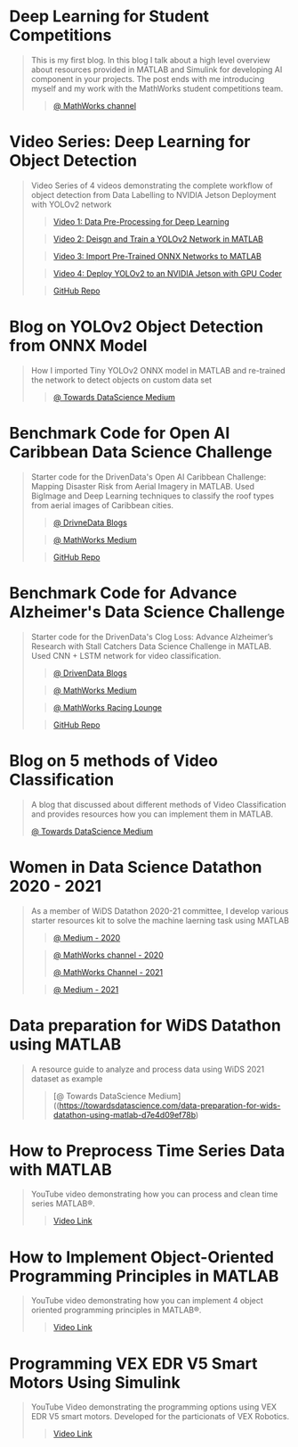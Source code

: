 
# Deep Learning for Student Competitions

> This is my first blog. In this blog I talk about a high level overview about resources provided in MATLAB and Simulink for developing AI component in your projects. The post ends with me introducing myself and my work with the MathWorks student competitions team. 
>
>> [@ MathWorks channel](https://blogs.mathworks.com/racing-lounge/2019/05/29/deep-learning-for-student-competitions/)

# Video Series: Deep Learning for Object Detection

> Video Series of 4 videos demonstrating the complete workflow of object detection from Data Labelling to NVIDIA Jetson Deployment with YOLOv2 network
>
>> [Video 1: Data Pre-Processing for Deep Learning](https://www.youtube.com/watch?v=g_Vj1ASBcYo&list=PLn8PRpmsu08oLufaYWEvcuez8Rq7q4O7D&index=44)
>
>>[Video 2: Deisgn and Train a YOLOv2 Network in MATLAB](https://www.youtube.com/watch?v=xOvuQ6DY_4w&list=PLn8PRpmsu08oLufaYWEvcuez8Rq7q4O7D&index=46)
>
>>[Video 3: Import Pre-Trained ONNX Networks to MATLAB](https://www.youtube.com/watch?v=5bnIYH6P-vE&list=PLn8PRpmsu08oLufaYWEvcuez8Rq7q4O7D&index=45)
>
>>[Video 4: Deploy YOLOv2 to an NVIDIA Jetson with GPU Coder](https://www.mathworks.com/videos/deploy-yolov2-to-an-nvidia-jetson-1578035533852.html)
>
>>[GitHub Repo](https://github.com/mathworks-robotics/deep-learning-for-object-detection-yolov2)

# Blog on YOLOv2 Object Detection from ONNX Model

> How I imported Tiny YOLOv2 ONNX model in MATLAB and re-trained the network to detect objects on custom data set
>
>> [@ Towards DataScience Medium](https://towardsdatascience.com/yolov2-object-detection-from-onnx-model-in-matlab-3bb25568aa15)

# Benchmark Code for Open AI Caribbean Data Science Challenge

> Starter code for the DrivenData's Open AI Caribbean Challenge: Mapping Disaster Risk from Aerial Imagery in MATLAB. Used BigImage and Deep Learning techniques to classify the roof types from aerial images of Caribbean cities.
>
>> [@ DrivneData Blogs](http://drivendata.co/blog/disaster-response-roof-type-benchmark/)
>
>> [@ MathWorks Medium](https://medium.com/mathworks/open-ai-caribbean-data-science-challenge-e51d627058cd)
>
>> [GitHub Repo](https://github.com/drivendataorg/openai-caribbean-challenge-benchmark)

# Benchmark Code for Advance Alzheimer's Data Science Challenge

> Starter code for the DrivenData's Clog Loss: Advance Alzheimer’s Research with Stall Catchers Data Science Challenge in MATLAB. Used CNN + LSTM network for video classification.
>
>> [@ DrivenData Blogs](https://www.drivendata.co/blog/stall-catchers-alzheimers-benchmark/)
>
>> [@ MathWorks Medium](https://medium.com/mathworks/advance-alzheimers-research-with-stall-catchers-matlab-benchmark-code-9de651d8c3aa)
>
>> [@ MathWorks Racing Lounge](https://blogs.mathworks.com/racing-lounge/2020/05/20/advance-alzheimers-research-with-stall-catchers-matlab-benchmark-code/)
>
>> [GitHub Repo](https://github.com/drivendataorg/clog-loss-stall-catchers-benchmark)


# Blog on 5 methods of Video Classification

> A blog that discussed about different methods of Video Classification and provides resources how you can implement them in MATLAB.
>>
> [@ Towards DataScience Medium](https://towardsdatascience.com/are-you-ready-for-a-video-classification-challenge-d044e3b202b6)

# Women in Data Science Datathon 2020 - 2021

> As a member of WiDS Datathon 2020-21 committee, I develop various starter resources kit to solve the machine laerning task using MATLAB
>
>> [@ Medium - 2020](https://medium.com/mathworks/matlab-benchmark-code-for-wids-datathon-2020-7779d6d4a856)
>
>> [@ MathWorks channel - 2020](https://blogs.mathworks.com/racing-lounge/2020/01/17/matlab-benchmark-code-for-wids-datathon-2020/)
>> 
>> [@ MathWorks Channel - 2021](https://blogs.mathworks.com/racing-lounge/2021/01/08/matlab-benchmark-code-for-wids-datathon-2021/)
>
>> [@ Medium - 2021](https://medium.com/mathworks/matlab-benchmark-code-for-wids-datathon-2021-b445e8c0e3f2)

# Data preparation for WiDS Datathon using MATLAB

> A resource guide to analyze and process data using WiDS 2021 dataset as example
> 
>> [@ Towards DataScience Medium]((https://towardsdatascience.com/data-preparation-for-wids-datathon-using-matlab-d7e4d09ef78b)

# How to Preprocess Time Series Data with MATLAB

> YouTube video demonstrating how you can process and clean time series MATLAB®.
>
>> [Video Link](https://www.youtube.com/watch?v=CsqtMGDnMBw&list=PLn8PRpmsu08oBSjfGe8WIMN-2_rwWFSgr&index=15)

# How to Implement Object-Oriented Programming Principles in MATLAB

> YouTube video demonstrating how you can implement 4 object oriented programming principles in MATLAB®.
>
>> [Video Link](https://www.youtube.com/watch?v=kz4zYECb8AA&list=PLn8PRpmsu08oBSjfGe8WIMN-2_rwWFSgr&index=22)

# Programming VEX EDR V5 Smart Motors Using Simulink

> YouTube Video demonstrating the programming options using VEX EDR V5 smart motors. Developed for the particionats of VEX Robotics. 
>
>> [Video Link](https://www.mathworks.com/videos/programming-vex-edr-v5-smart-motors-using-simulink-1555931743856.html)





